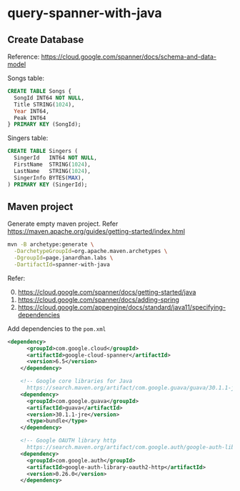 # query-spanner-with-java

## Create Database

Reference: https://cloud.google.com/spanner/docs/schema-and-data-model


Songs table:

```sql
CREATE TABLE Songs {
  SongId INT64 NOT NULL,
  Title STRING(1024),
  Year INT64,
  Peak INT64
} PRIMARY KEY (SongId);
```

Singers table:

```sql
CREATE TABLE Singers (
  SingerId   INT64 NOT NULL,
  FirstName  STRING(1024),
  LastName   STRING(1024),
  SingerInfo BYTES(MAX),
) PRIMARY KEY (SingerId);
```

## Maven project

Generate empty maven project. Refer https://maven.apache.org/guides/getting-started/index.html

```sh
mvn -B archetype:generate \
  -DarchetypeGroupId=org.apache.maven.archetypes \
  -DgroupId=page.janardhan.labs \
  -DartifactId=spanner-with-java
```


Refer:

0. https://cloud.google.com/spanner/docs/getting-started/java
1. https://cloud.google.com/spanner/docs/adding-spring
2. https://cloud.google.com/appengine/docs/standard/java11/specifying-dependencies

Add dependencies to the `pom.xml`

```xml
<dependency>
      <groupId>com.google.cloud</groupId>
      <artifactId>google-cloud-spanner</artifactId>
      <version>6.5</version>
    </dependency>

    <!-- Google core libraries for Java 
      https://search.maven.org/artifact/com.google.guava/guava/30.1.1-jre/bundle -->
    <dependency>
      <groupId>com.google.guava</groupId>
      <artifactId>guava</artifactId>
      <version>30.1.1-jre</version>
      <type>bundle</type>
    </dependency>

    <!-- Google OAUTH library http
      https://search.maven.org/artifact/com.google.auth/google-auth-library-oauth2-http/0.26.0/jar -->
    <dependency>
      <groupId>com.google.auth</groupId>
      <artifactId>google-auth-library-oauth2-http</artifactId>
      <version>0.26.0</version>
    </dependency>
```